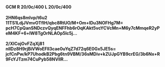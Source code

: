 #### GCM R 20/0c/400 L 20/0c/400 
**2HN6qs8mlvp/t6u2**<br/>**11TS1LdjJVmvOTfIH/qbc8RtUO/M+Om+lDu3NOFHg7M=**<br/>**pcH7CpQanSNDczvQyqENFFhb6rOqKAkt5vcYCVcMn+M6y7cMmqeR2yPeM4KF+6+lW8TgOrNLAOp5lc5j...**<br/><br/> 
**2/XlCojOvFZqXj81**<br/>**nllDz8H9rjBiVWoEFll3cae0uYqZ7d72q6E0Gx5JE5s=**<br/>**jcfCnPw/kP7UhodkB2Pbg6tn9VBM/36sMDiv+kZUJpGYB9crEG/3b6Nx+R9FcYJTzm74CuPyb58NVllR...**